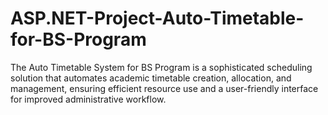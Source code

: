 # ASP.NET-Project-Auto-Timetable-for-BS-Program
The Auto Timetable System for BS Program is a sophisticated scheduling solution that automates academic timetable 
creation, allocation, and management, ensuring efficient resource use and 
a user-friendly interface for improved administrative workflow.
